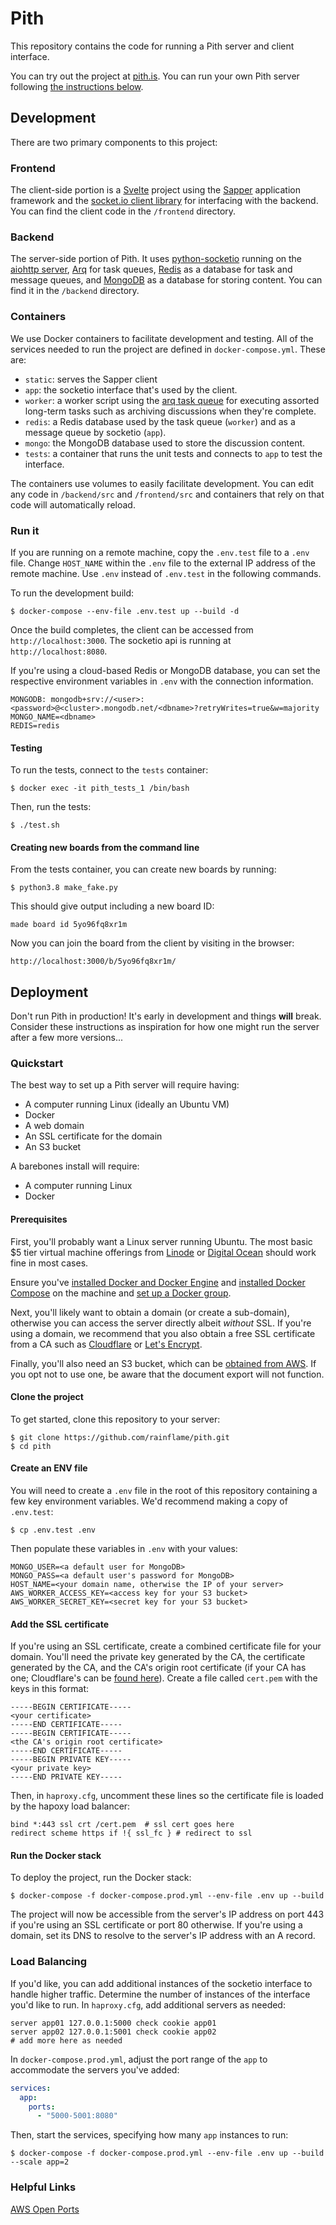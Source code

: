 # Pith

This repository contains the code for running a Pith server and client interface.

You can try out the project at [pith.is](https://pith.is). You can run your own Pith server following [the instructions below](#deployment).

## Development

There are two primary components to this project:

### Frontend

The client-side portion is a [Svelte](https://svelte.dev/) project using the [Sapper](https://sapper.svelte.dev/) application framework and the [socket.io client library](https://socket.io/docs/client-api/) for interfacing with the backend. You can find the client code in the `/frontend` directory.

### Backend

The server-side portion of Pith. It uses [python-socketio](https://github.com/miguelgrinberg/python-socketio) running on the [aiohttp server](https://github.com/aio-libs/aiohttp), [Arq](https://github.com/samuelcolvin/arq) for task queues, [Redis](https://redis.io/) as a database for task and message queues, and [MongoDB](https://www.mongodb.com/) as a database for storing content. You can find it in the `/backend` directory.

### Containers

We use Docker containers to facilitate development and testing. All of the services needed to run the project are defined in `docker-compose.yml`. These are:

- `static`: serves the Sapper client
- `app`: the socketio interface that's used by the client.
- `worker`: a worker script using the [arq task queue](https://github.com/samuelcolvin/arq) for executing assorted long-term tasks such as archiving discussions when they're complete.
- `redis`: a Redis database used by the task queue (`worker`) and as a message queue by socketio (`app`).
- `mongo`: the MongoDB database used to store the discussion content.
- `tests`: a container that runs the unit tests and connects to `app` to test the interface.

The containers use volumes to easily facilitate development. You can edit any code in `/backend/src` and `/frontend/src` and containers that rely on that code will automatically reload.

### Run it

If you are running on a remote machine, copy the `.env.test` file to a `.env` file. Change `HOST_NAME` within the `.env` file to the external IP address of the remote machine. Use `.env` instead of `.env.test` in the following commands.

To run the development build:

```
$ docker-compose --env-file .env.test up --build -d
```

Once the build completes, the client can be accessed from `http://localhost:3000`. The socketio api is running at `http://localhost:8080`.

If you're using a cloud-based Redis or MongoDB database, you can set the respective environment variables in `.env` with the connection information.

```
MONGODB: mongodb+srv://<user>:<password>@<cluster>.mongodb.net/<dbname>?retryWrites=true&w=majority
MONGO_NAME=<dbname>
REDIS=redis
```

#### Testing

To run the tests, connect to the `tests` container:

```
$ docker exec -it pith_tests_1 /bin/bash
```

Then, run the tests:

```
$ ./test.sh
```

#### Creating new boards from the command line

From the tests container, you can create new boards by running:

```
$ python3.8 make_fake.py
```

This should give output including a new board ID:

```
made board id 5yo96fq8xr1m
```

Now you can join the board from the client by visiting in the browser:

```
http://localhost:3000/b/5yo96fq8xr1m/
```

## Deployment

Don't run Pith in production! It's early in development and things **will** break. Consider these instructions as inspiration for how one might run the server after a few more versions...

### Quickstart

The best way to set up a Pith server will require having:

- A computer running Linux (ideally an Ubuntu VM)
- Docker
- A web domain
- An SSL certificate for the domain
- An S3 bucket

A barebones install will require:

- A computer running Linux
- Docker

#### Prerequisites

First, you'll probably want a Linux server running Ubuntu. The most basic \$5 tier virtual machine offerings from [Linode](https://www.linode.com/products/shared/) or [Digital Ocean](https://www.digitalocean.com/products/droplets/) should work fine in most cases.

Ensure you've [installed Docker and Docker Engine](https://docs.docker.com/engine/install/ubuntu/) and [installed Docker Compose](https://docs.docker.com/compose/install/) on the machine and [set up a Docker group](https://docs.docker.com/engine/install/linux-postinstall/).

Next, you'll likely want to obtain a domain (or create a sub-domain), otherwise you can access the server directly albeit _without_ SSL. If you're using a domain, we recommend that you also obtain a free SSL certificate from a CA such as [Cloudflare](https://www.cloudflare.com/ssl/) or [Let's Encrypt](https://letsencrypt.org/getting-started/).

Finally, you'll also need an S3 bucket, which can be [obtained from AWS](https://aws.amazon.com/s3/). If you opt not to use one, be aware that the document export will not function.

#### Clone the project

To get started, clone this repository to your server:

```
$ git clone https://github.com/rainflame/pith.git
$ cd pith
```

#### Create an ENV file

You will need to create a `.env` file in the root of this repository containing a few key environment variables. We'd recommend making a copy of `.env.test`:

```
$ cp .env.test .env
```

Then populate these variables in `.env` with your values:

```
MONGO_USER=<a default user for MongoDB>
MONGO_PASS=<a default user's password for MongoDB>
HOST_NAME=<your domain name, otherwise the IP of your server>
AWS_WORKER_ACCESS_KEY=<access key for your S3 bucket>
AWS_WORKER_SECRET_KEY=<secret key for your S3 bucket>

```

#### Add the SSL certificate

If you're using an SSL certificate, create a combined certificate file for your domain. You'll need the private key generated by the CA, the certificate generated by the CA, and the CA's origin root certificate (if your CA has one; Cloudflare's can be [found here](https://support.cloudflare.com/hc/en-us/articles/115000479507-Managing-Cloudflare-Origin-CA-certificates#h_30cc332c-8f6e-42d8-9c59-6c1f06650639)). Create a file called `cert.pem` with the keys in this format:

```
-----BEGIN CERTIFICATE-----
<your certificate>
-----END CERTIFICATE-----
-----BEGIN CERTIFICATE-----
<the CA's origin root certificate>
-----END CERTIFICATE-----
-----BEGIN PRIVATE KEY-----
<your private key>
-----END PRIVATE KEY-----
```

Then, in `haproxy.cfg`, uncomment these lines so the certificate file is loaded by the hapoxy load balancer:

```
bind *:443 ssl crt /cert.pem  # ssl cert goes here
redirect scheme https if !{ ssl_fc } # redirect to ssl
```

#### Run the Docker stack

To deploy the project, run the Docker stack:

```
$ docker-compose -f docker-compose.prod.yml --env-file .env up --build
```

The project will now be accessible from the server's IP address on port 443 if you're using an SSL certificate or port 80 otherwise. If you're using a domain, set its DNS to resolve to the server's IP address with an A record.

### Load Balancing

If you'd like, you can add additional instances of the socketio interface to handle higher traffic. Determine the number of instances of the interface you'd like to run. In `haproxy.cfg`, add additional servers as needed:

```
server app01 127.0.0.1:5000 check cookie app01
server app02 127.0.0.1:5001 check cookie app02
# add more here as needed
```

In `docker-compose.prod.yml`, adjust the port range of the `app` to accommodate the servers you've added:

```yml
services:
  app:
    ports:
      - "5000-5001:8080"
```

Then, start the services, specifying how many `app` instances to run:

```
$ docker-compose -f docker-compose.prod.yml --env-file .env up --build --scale app=2
```

### Helpful Links

[AWS Open Ports](https://aws.amazon.com/premiumsupport/knowledge-center/connect-http-https-ec2/)
